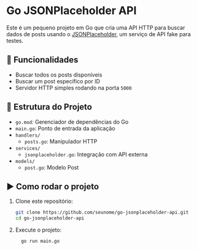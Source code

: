# Go JSONPlaceholder API

Este é um pequeno projeto em Go que cria uma API HTTP para buscar dados de posts usando o [JSONPlaceholder](https://jsonplaceholder.typicode.com/), um serviço de API fake para testes.

## 🚀 Funcionalidades

- Buscar todos os posts disponíveis
- Buscar um post específico por ID
- Servidor HTTP simples rodando na porta `5000`

## 📁 Estrutura do Projeto

- `go.mod`: Gerenciador de dependências do Go
- `main.go`: Ponto de entrada da aplicação
- `handlers/`
  - `posts.go`: Manipulador HTTP
- `services/`
  - `jsonplaceholder.go`: Integração com API externa
- `models/`
  - `post.go`: Modelo Post

## ▶️ Como rodar o projeto

1. Clone este repositório:
   
      ```bash
   git clone https://github.com/seunome/go-jsonplaceholder-api.git
   cd go-jsonplaceholder-api
3. Execute o projeto:
   
      ```bash
        go run main.go
